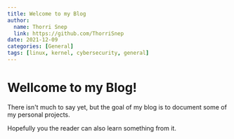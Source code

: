 ```yaml
---
title: Welcome to my Blog
author:
  name: Thorri Snep
  link: https://github.com/ThorriSnep
date: 2021-12-09
categories: [General]
tags: [linux, kernel, cybersecurity, general]
---
```


# Wellcome to my Blog!

There isn't much to say yet, but the goal of my blog is to document some of my personal projects.

Hopefully you the reader can also learn something from it.
